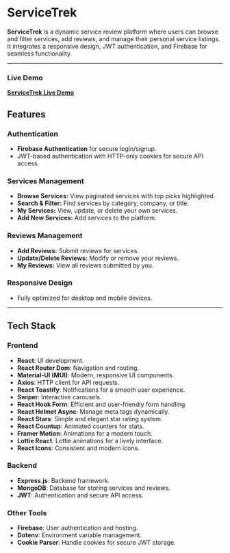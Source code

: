 # ServiceTrek  

**ServiceTrek** is a dynamic service review platform where users can browse and filter services, add reviews, and manage their personal service listings. It integrates a responsive design, JWT authentication, and Firebase for seamless functionality.  

---
### Live Demo  
**[ServiceTrek Live Demo](https://servicetrek-ff5f1.web.app/)**  

## Features  

### Authentication  
- **Firebase Authentication** for secure login/signup.  
- JWT-based authentication with HTTP-only cookies for secure API access.  

### Services Management  
- **Browse Services:** View paginated services with top picks highlighted.  
- **Search & Filter:** Find services by category, company, or title.  
- **My Services:** View, update, or delete your own services.  
- **Add New Services:** Add services to the platform.  

### Reviews Management  
- **Add Reviews:** Submit reviews for services.  
- **Update/Delete Reviews:** Modify or remove your reviews.  
- **My Reviews:** View all reviews submitted by you.  

### Responsive Design  
- Fully optimized for desktop and mobile devices.  

---

## Tech Stack  

### Frontend  
- **React**: UI development.  
- **React Router Dom**: Navigation and routing.  
- **Material-UI (MUI)**: Modern, responsive UI components.  
- **Axios**: HTTP client for API requests.  
- **React Toastify**: Notifications for a smooth user experience.  
- **Swiper**: Interactive carousels.  
- **React Hook Form**: Efficient and user-friendly form handling.  
- **React Helmet Async**: Manage meta tags dynamically.  
- **React Stars**: Simple and elegant star rating system.  
- **React Countup**: Animated counters for stats.  
- **Framer Motion**: Animations for a modern touch.  
- **Lottie React**: Lottie animations for a lively interface.  
- **React Icons**: Consistent and modern icons.  

### Backend  
- **Express.js**: Backend framework.  
- **MongoDB**: Database for storing services and reviews.  
- **JWT**: Authentication and secure API access.  

### Other Tools  
- **Firebase**: User authentication and hosting.  
- **Dotenv**: Environment variable management.  
- **Cookie Parser**: Handle cookies for secure JWT storage.  